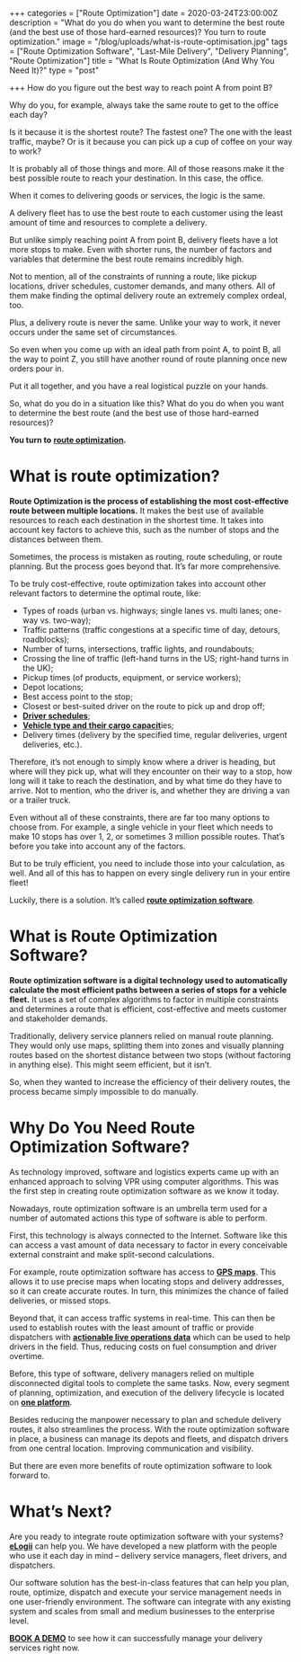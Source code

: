 +++
categories = ["Route Optimization"]
date = 2020-03-24T23:00:00Z
description = "What do you do when you want to determine the best route (and the best use of those hard-earned resources)? You turn to route optimization."
image = "/blog/uploads/what-is-route-optimisation.jpg"
tags = ["Route Optimization Software", "Last-Mile Delivery", "Delivery Planning", "Route Optimization"]
title = "What Is Route Optimization (And Why You Need It)?"
type = "post"

+++
How do you figure out the best way to reach point A from point B?

Why do you, for example, always take the same route to get to the office each day?

Is it because it is the shortest route? The fastest one? The one with the least traffic, maybe? Or is it because you can pick up a cup of coffee on your way to work?

It is probably all of those things and more. All of those reasons make it the best possible route to reach your destination. In this case, the office.

When it comes to delivering goods or services, the logic is the same.

A delivery fleet has to use the best route to each customer using the least amount of time and resources to complete a delivery.

But unlike simply reaching point A from point B, delivery fleets have a lot more stops to make. Even with shorter runs, the number of factors and variables that determine the best route remains incredibly high.

Not to mention, all of the constraints of running a route, like pickup locations, driver schedules, customer demands, and many others. All of them make finding the optimal delivery route an extremely complex ordeal, too.

Plus, a delivery route is never the same. Unlike your way to work, it never occurs under the same set of circumstances.

So even when you come up with an ideal path from point A, to point B, all the way to point Z, you still have another round of route planning once new orders pour in.

Put it all together, and you have a real logistical puzzle on your hands.

So, what do you do in a situation like this? What do you do when you want to determine the best route (and the best use of those hard-earned resources)?

**You turn to** [**route optimization**](https://elogii.com/capabilities/route-optimisation)**.**

# **What is route optimization?**

**Route Optimization is the process of establishing the most cost-effective route between multiple locations.** It makes the best use of available resources to reach each destination in the shortest time. It takes into account key factors to achieve this, such as the number of stops and the distances between them.

Sometimes, the process is mistaken as routing, route scheduling, or route planning. But the process goes beyond that. It’s far more comprehensive.

To be truly cost-effective, route optimization takes into account other relevant factors to determine the optimal route, like:

* Types of roads (urban vs. highways; single lanes vs. multi lanes; one-way vs. two-way);
* Traffic patterns (traffic congestions at a specific time of day, detours, roadblocks);
* Number of turns, intersections, traffic lights, and roundabouts;
* Crossing the line of traffic (left-hand turns in the US; right-hand turns in the UK);
* Pickup times (of products, equipment, or service workers);
* Depot locations;
* Best access point to the stop;
* Closest or best-suited driver on the route to pick up and drop off;
* [**Driver schedules**](https://elogii.com/capabilities/driver-management);
* [**Vehicle type and their cargo capacit**](https://elogii.com/capabilities/vehicle-management)ies;
* Delivery times (delivery by the specified time, regular deliveries, urgent deliveries, etc.).

Therefore, it’s not enough to simply know where a driver is heading, but where will they pick up, what will they encounter on their way to a stop, how long will it take to reach the destination, and by what time do they have to arrive. Not to mention, who the driver is, and whether they are driving a van or a trailer truck.

Even without all of these constraints, there are far too many options to choose from. For example, a single vehicle in your fleet which needs to make 10 stops has over 1, 2, or sometimes 3 million possible routes. That’s before you take into account any of the factors.

But to be truly efficient, you need to include those into your calculation, as well. And all of this has to happen on every single delivery run in your entire fleet!

Luckily, there is a solution. It’s called [**route optimization software**](https://elogii.com/).

# **What is Route Optimization Software?**

**Route optimization software is a digital technology used to automatically calculate the most efficient paths between a series of stops for a vehicle fleet.** It uses a set of complex algorithms to factor in multiple constraints and determines a route that is efficient, cost-effective and meets customer and stakeholder demands.

Traditionally, delivery service planners relied on manual route planning. They would only use maps, splitting them into zones and visually planning routes based on the shortest distance between two stops (without factoring in anything else). This might seem efficient, but it isn’t.

So, when they wanted to increase the efficiency of their delivery routes, the process became simply impossible to do manually.

# **Why Do You Need Route Optimization Software?**

As technology improved, software and logistics experts came up with an enhanced approach to solving VPR using computer algorithms. This was the first step in creating route optimization software as we know it today.

Nowadays, route optimization software is an umbrella term used for a number of automated actions this type of software is able to perform.

First, this technology is always connected to the Internet. Software like this can access a vast amount of data necessary to factor in every conceivable external constraint and make split-second calculations.

For example, route optimization software has access to [**GPS maps**](https://www.researchgate.net/publication/261536511_GIS_and_GPS_Application_in_Mobile_Logistics_Business_Tracking). This allows it to use precise maps when locating stops and delivery addresses, so it can create accurate routes. In turn, this minimizes the chance of failed deliveries, or missed stops.

Beyond that, it can access traffic systems in real-time. This can then be used to establish routes with the least amount of traffic or provide dispatchers with [**actionable live operations data**](https://elogii.com/capabilities/live-operations) which can be used to help drivers in the field. Thus, reducing costs on fuel consumption and driver overtime.

Before, this type of software, delivery managers relied on multiple disconnected digital tools to complete the same tasks. Now, every segment of planning, optimization, and execution of the delivery lifecycle is located on [**one platform**](https://elogii.com/platform).

Besides reducing the manpower necessary to plan and schedule delivery routes, it also streamlines the process. With the route optimization software in place, a business can manage its depots and fleets, and dispatch drivers from one central location. Improving communication and visibility.

But there are even more benefits of route optimization software to look forward to.

# **What’s Next?**

Are you ready to integrate route optimization software with your systems? [**eLogii**](https://elogii.com/platform) can help you. We have developed a new platform with the people who use it each day in mind – delivery service managers, fleet drivers, and dispatchers.

Our software solution has the best-in-class features that can help you plan, route, optimize, dispatch and execute your service management needs in one user-friendly environment. The software can integrate with any existing system and scales from small and medium businesses to the enterprise level.

[**BOOK A DEMO**](https://elogii.com/book-demo) to see how it can successfully manage your delivery services right now.
